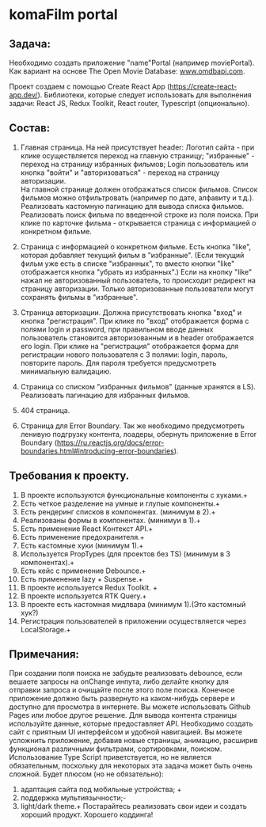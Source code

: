 # komaFilm portal

## Задача:

Необходимо создать приложение "name"Portal (например moviePortal). Как вариант на основе
The Open Movie Database: www.omdbapi.com.

Проект создаем с помощью Create React App (https://create-react-app.dev/).
Библиотеки, которые следует использовать для выполнения задачи:
React JS, Redux Toolkit, React router, Typescript (опционально).

## Состав:

1. Главная страница. На ней присутствует header: Логотип сайта - при клике осуществляется
   переход на главную страницу; "избранные" - переход на страницу избранных фильмов; Login
   пользователь или кнопка "войти" и "авторизоваться" - переход на страницу авторизации.  
    На главной странице должен отображаться список фильмов. Список фильмов можно отфильтровать
   (например по дате, алфавиту и т.д.).
   Реализовать кастомную пагинацию для вывода списка фильмов. Реализовать поиск фильма по
   введенной строке из поля поиска.
   При клике по карточке фильма - открывается страница с информацией о конкретном фильме.

2. Страница с информацией о конкретном фильме.
   Есть кнопка "like", которая добавляет текущий фильм в "избранные". (Если текущий фильм
   уже есть в списке "избранных", то вместо кнопки "like" отображается кнопка "убрать из избранных".)
   Если на кнопку "like" нажал не авторизованный пользователь, то происходит редирект на страницу
   авторизации. Только авторизованные пользователи могут сохранять фильмы в "избранные".

3. Страница авторизации. Должна присутствовать кнопка "вход" и кнопка "регистрация".
   При клике по "вход" отображается форма с полями login и password, при правильном вводе
   данных пользователь становится авторизованным и в header отображается его login.
   При клике на "регистрация" отображается форма для регистрации нового пользователя
   с 3 полями: login, пароль, повторите пароль. Для пароля требуется предусмотреть
   минимальную валидацию.

4. Страница со списком "избранных фильмов" (данные хранятся в LS).
   Реализовать пагинацию для избранных фильмов.

5. 404 страница.

6. Страница для Error Boundary.
   Так же необходимо предусмотреть ленивую подгрузку контента, лоадеры, обернуть
   приложение в
   Error Boundary (https://ru.reactjs.org/docs/error-boundaries.html#introducing-error-boundaries).

## Требования к проекту.

1. В проекте используются функциональные компоненты c хуками.+
2. Есть четкое разделение на умные и глупые компоненты.+
3. Есть рендеринг списков в компонентах. (минимум в 2).+
4. Реализованы формы в компонентах. (минимуи в 1).+
5. Есть применение React Контекст API.+
6. Есть применение предохранителя.+
7. Есть кастомные хуки (минимум 1).+
8. Используется PropTypes (для проектов без TS) (минимум в 3 компонентах).+
9. Есть кейс с применение Debounce.+
10. Есть применение lazy + Suspense.+
11. В проекте используется Redux Toolkit. +
12. В проекте используется RTK Query.+
13. В проекте есть кастомная мидлвара (минимум 1).(Это кастомный хук?)
14. Регистрация пользователей в приложении осуществляется через LocalStorage.+

## Примечания:

При создании поля поиска не забудьте реализовать debounce, если вешаете запросы на onChange
инпута, либо делайте кнопку для отправки запроса и очищайте после этого поле поиска.
Конечное приложение должно быть развернуто на каком-нибудь сервере и доступно для
просмотра в интернете. Вы можете использовать Github Pages или любое другое решение.
Для вывода контента страницы используйте данные, которые предоставляет API.
Необходимо создать сайт с приятным UI интерфейсом и удобной навигацией. Вы можете усложнить приложение, добавив новые
страницы, анимацию, расширив функционал различными фильтрами, сортировками, поиском.
Использование Type Script приветствуется, но не является обязательным, поскольку для
некоторых эта задача может быть очень сложной.
Будет плюсом (но не обязательно):

1. адаптация сайта под мобильные устройства; +
2. поддержка мультиязычности;-
3. light/dark theme.+
   Постарайтесь реализовать свои идеи и создать хороший продукт. Хорошего коддинга!
